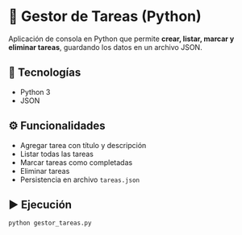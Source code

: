 # 📝 Gestor de Tareas (Python)

Aplicación de consola en Python que permite **crear, listar, marcar y eliminar tareas**, guardando los datos en un archivo JSON.

## 🚀 Tecnologías
- Python 3
- JSON

## ⚙️ Funcionalidades
- Agregar tarea con título y descripción
- Listar todas las tareas
- Marcar tareas como completadas
- Eliminar tareas
- Persistencia en archivo `tareas.json`

## ▶️ Ejecución
```bash
python gestor_tareas.py
